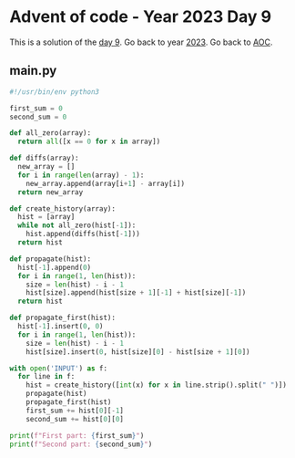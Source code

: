 # Advent of code - Year 2023 Day 9

This is a solution of the [day 9](https://adventofcode.com/2023/day/9). Go back to year [2023](2023.md). Go back to [AOC](../adventofcode.md).

## main.py

```py
#!/usr/bin/env python3

first_sum = 0
second_sum = 0

def all_zero(array):
  return all([x == 0 for x in array])

def diffs(array):
  new_array = []
  for i in range(len(array) - 1):
    new_array.append(array[i+1] - array[i])
  return new_array

def create_history(array):
  hist = [array]
  while not all_zero(hist[-1]):
    hist.append(diffs(hist[-1]))
  return hist

def propagate(hist):
  hist[-1].append(0)
  for i in range(1, len(hist)):
    size = len(hist) - i - 1
    hist[size].append(hist[size + 1][-1] + hist[size][-1])
  return hist

def propagate_first(hist):
  hist[-1].insert(0, 0)
  for i in range(1, len(hist)):
    size = len(hist) - i - 1
    hist[size].insert(0, hist[size][0] - hist[size + 1][0])

with open('INPUT') as f:
  for line in f:
    hist = create_history([int(x) for x in line.strip().split(" ")])
    propagate(hist)
    propagate_first(hist)
    first_sum += hist[0][-1]
    second_sum += hist[0][0]

print(f"First part: {first_sum}")
print(f"Second part: {second_sum}")
```

